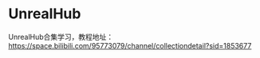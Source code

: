 # UnrealHub
UnrealHub合集学习，教程地址：https://space.bilibili.com/95773079/channel/collectiondetail?sid=1853677
